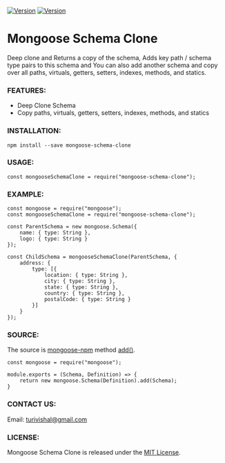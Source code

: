 [![Version](https://img.shields.io/github/v/release/turivishal/mongoose-schema-clone)](https://github.com/turivishal/mongoose-schema-clone/tree/0.0.10)
[![Version](https://img.shields.io/github/v/release/turivishal/mongoose-schema-clone?color=red&label=npm)](https://www.npmjs.com/package/mongoose-schema-clone)

# Mongoose Schema Clone

Deep clone and Returns a copy of the schema, Adds key path / schema type pairs to this schema and You can also add another schema and copy over all paths, virtuals, getters, setters, indexes, methods, and statics.

### FEATURES:
* Deep Clone Schema
* Copy paths, virtuals, getters, setters, indexes, methods, and statics

### INSTALLATION:
```
npm install --save mongoose-schema-clone
```

### USAGE:
```
const mongooseSchemaClone = require("mongoose-schema-clone");
```

### EXAMPLE:
```
const mongoose = require("mongoose");
const mongooseSchemaClone = require("mongoose-schema-clone");

const ParentSchema = new mongoose.Schema({
    name: { type: String },
    logo: { type: String }
});

const ChildSchema = mongooseSchemaClone(ParentSchema, {
    address: { 
        type: [{
            location: { type: String },
            city: { type: String },
            state: { type: String },
            country: { type: String },
            postalCode: { type: String }
        }] 
    }
});
```

### SOURCE:
The source is [mongoose-npm](https://www.npmjs.com/package/mongoose) method [add()](https://mongoosejs.com/docs/api/schema.html#schema_Schema-add).
```
const mongoose = require("mongoose");

module.exports = (Schema, Definition) => {
    return new mongoose.Schema(Definition).add(Schema);
}
```

### CONTACT US:
Email: turivishal@gmail.com

### LICENSE:
Mongoose Schema Clone is released under the [MIT License](http://www.opensource.org/licenses/MIT).